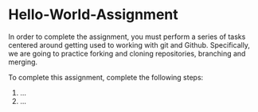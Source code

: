# Hello-World-Assignment
In order to complete the assignment, you must perform a series of tasks centered around getting used to working with git and Github. Specifically, we are going to practice forking and cloning repositories, branching and merging.

To complete this assignment, complete the following steps:

1. ...
2. ...
